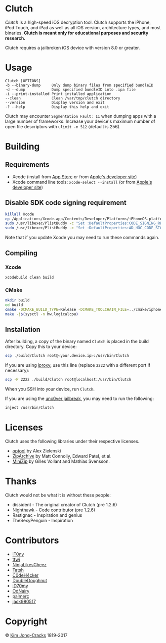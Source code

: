 # Clutch

*Clutch* is a high-speed iOS decryption tool. Clutch supports the iPhone, iPod Touch, and iPad as well as all iOS version, architecture types, and most binaries. **Clutch is meant only for educational purposes and security research.**

Clutch requires a jailbroken iOS device with version 8.0 or greater.

# Usage

```
Clutch [OPTIONS]
-b --binary-dump     Only dump binary files from specified bundleID
-d --dump            Dump specified bundleID into .ipa file
-i --print-installed Print installed application
--clean              Clean /var/tmp/clutch directory
--version            Display version and exit
-? --help            Display this help and exit
```

Clutch may encounter `Segmentation Fault: 11` when dumping apps with a large number of frameworks. Increase your device's maximum number of open file descriptors with `ulimit -n 512` (default is 256).


# Building

## Requirements

* Xcode (install from [App Store](https://itunes.apple.com/us/app/xcode/id497799835?mt=12) or from [Apple's developer site](http://adcdownload.apple.com/Developer_Tools/Xcode_8.2.1/Xcode_8.2.1.xip))
* Xcode command line tools: `xcode-select --install` (or from [Apple's developer site](http://adcdownload.apple.com/Developer_Tools/Command_Line_Tools_macOS_10.12_for_Xcode_8.2/Command_Line_Tools_macOS_10.12_for_Xcode_8.2.dmg))

## Disable SDK code signing requirement

```sh
killall Xcode
cp /Applications/Xcode.app/Contents/Developer/Platforms/iPhoneOS.platform/Developer/SDKs/iPhoneOS.sdk/SDKSettings.plist ~/
sudo /usr/libexec/PlistBuddy -c "Set :DefaultProperties:CODE_SIGNING_REQUIRED NO" /Applications/Xcode.app/Contents/Developer/Platforms/iPhoneOS.platform/Developer/SDKs/iPhoneOS.sdk/SDKSettings.plist
sudo /usr/libexec/PlistBuddy -c "Set :DefaultProperties:AD_HOC_CODE_SIGNING_ALLOWED YES" /Applications/Xcode.app/Contents/Developer/Platforms/iPhoneOS.platform/Developer/SDKs/iPhoneOS.sdk/SDKSettings.plist
```

Note that if you update Xcode you may need to run these commands again.

## Compiling

### Xcode

```sh
xcodebuild clean build
```

### CMake

```sh
mkdir build
cd build
cmake -DCMAKE_BUILD_TYPE=Release -DCMAKE_TOOLCHAIN_FILE=../cmake/iphoneos.toolchain.cmake ..
make -j$(sysctl -n hw.logicalcpu)
```

## Installation

After building, a copy of the binary named `Clutch` is placed in the build directory. Copy this to your device:

```sh
scp ./build/Clutch root@<your.device.ip>:/usr/bin/Clutch
```

If you are using [iproxy](http://iphonedevwiki.net/index.php/SSH_Over_USB), use this line (replace `2222` with a different port if necessary):

```sh
scp -P 2222 ./build/Clutch root@localhost:/usr/bin/Clutch
```

When you SSH into your device, run `Clutch`.

If you are using the [unc0ver jailbreak](https://www.theiphonewiki.com/wiki/Unc0ver), you may need to run the following:

```sh
inject /usr/bin/Clutch
```

# Licenses

Clutch uses the following libraries under their respective licenses.

* [optool](https://github.com/alexzielenski/optool) by Alex Zielenski
* [ZipArchive](https://github.com/mattconnolly/ZipArchive/) by Matt Connolly, Edward Patel, et al.
* [MiniZip](http://www.winimage.com/zLibDll/minizip.html) by Gilles Vollant and Mathias Svensson.

# Thanks

Clutch would not be what it is without these people:

* dissident - The original creator of Clutch (pre 1.2.6)
* Nighthawk - Code contributor (pre 1.2.6)
* Rastignac - Inspiration and genius
* TheSexyPenguin - Inspiration

# Contributors

* [iT0ny](https://github.com/iT0ny)
* [ttwj](https://github.com/ttwj)
* [NinjaLikesCheez](https://github.com/NinjaLikesCheez)
* [Tatsh](https://github.com/Tatsh)
* [C0deH4cker](https://github.com/C0deH4cker)
* [DoubleDoughnut](https://github.com/DoubleDoughnut)
* [iD70my](https://github.com/iD70my)
* [OdNairy](https://github.com/OdNairy)
* [palmerc](https://github.com/palmerc)
* [jack980517](https://github.com/jack980517)

# Copyright

© [Kim Jong-Cracks](http://cracksby.kim) 1819-2017
